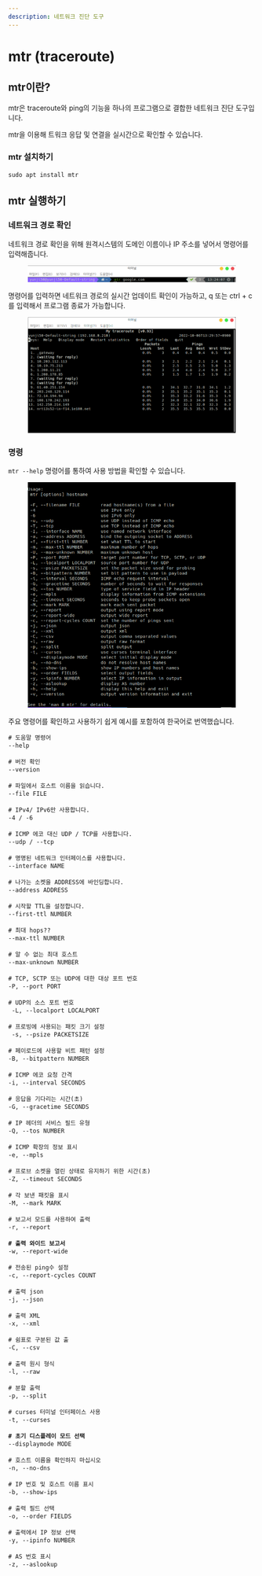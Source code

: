 ```yaml
---
description: 네트워크 진단 도구
---
```


# mtr (traceroute)

## mtr이란?

mtr은 traceroute와 ping의 기능을 하나의 프로그램으로 결합한 네트워크 진단 도구입니다.

mtr을 이용해 트워크 응답 및 연결을 실시간으로 확인할 수 있습니다.&#x20;



### mtr 설치하기&#x20;

`sudo apt install mtr`&#x20;



## mtr 실행하기

### 네트워크 경로 확인

네트워크 경로 확인을 위해 원격시스템의 도메인 이름이나 IP 주소를 넣어서 명령어를 입력해줍니다.&#x20;

<figure><img src="../../.gitbook/assets/스크린샷, 2022-10-06 13-28-46.png" alt=""><figcaption></figcaption></figure>

명령어를 입력하면 네트워크 경로의 실시간 업데이트 확인이 가능하고, q 또는 ctrl + c를 입력해서 프로그램 종료가 가능합니다. &#x20;

<figure><img src="../../.gitbook/assets/스크린샷, 2022-10-06 13-29-57.png" alt=""><figcaption></figcaption></figure>



### 명령

`mtr --help` 명령어를 통하여 사용 방법을 확인할 수 있습니다.&#x20;

<figure><img src="../../.gitbook/assets/스크린샷, 2022-10-06 13-48-10.png" alt=""><figcaption></figcaption></figure>

주요 명령어를 확인하고 사용하기 쉽게 예시를 포함하여 한국어로 번역했습니다.

<pre><code># 도움말 명령어
--help

# 버전 확인
--version

# 파일에서 호스트 이름을 읽습니다.
--file FILE

# IPv4/ IPv6만 사용합니다.
-4 / -6

# ICMP 에코 대신 UDP / TCP를 사용합니다.
--udp / --tcp

# 명명된 네트워크 인터페이스를 사용합니다.
--interface NAME

# 나가는 소켓을 ADDRESS에 바인딩합니다.
--address ADDRESS

# 시작할 TTL을 설정합니다.
--first-ttl NUMBER

# 최대 hops?? 
--max-ttl NUMBER

# 알 수 없는 최대 호스트
--max-unknown NUMBER

# TCP, SCTP 또는 UDP에 대한 대상 포트 번호
-P, --port PORT

# UDP의 소스 포트 번호
 -L, --localport LOCALPORT
 
# 프로빙에 사용되는 패킷 크기 설정
 -s, --psize PACKETSIZE 
 
# 페이로드에 사용할 비트 패턴 설정
-B, --bitpattern NUMBER   

# ICMP 에코 요청 간격
-i, --interval SECONDS 
 
# 응답을 기다리는 시간(초)
-G, --gracetime SECONDS 

# IP 헤더의 서비스 필드 유형
-Q, --tos NUMBER   

# ICMP 확장의 정보 표시
-e, --mpls        

# 프로브 소켓을 열린 상태로 유지하기 위한 시간(초)
-Z, --timeout SECONDS

# 각 보낸 패킷을 표시
-M, --mark MARK        

# 보고서 모드를 사용하여 출력
-r, --report       

<strong># 출력 와이드 보고서
</strong>-w, --report-wide 

# 전송된 ping수 설정
-c, --report-cycles COUNT  

# 출력 json 
-j, --json

# 출력 XML
-x, --xml

# 쉼표로 구분된 값 출
-C, --csv
 
# 출력 원시 형식
-l, --raw
 
# 분할 출력
-p, --split

# curses 터미널 인터페이스 사용
-t, --curses  
<strong>
</strong><strong># 초기 디스플레이 모드 선택
</strong>--displaymode MODE

# 호스트 이름을 확인하지 마십시오
-n, --no-dns

# IP 번호 및 호스트 이름 표시 
-b, --show-ips

# 출력 필드 선택 
-o, --order FIELDS

# 출력에서 IP 정보 선택 
-y, --ipinfo NUMBER
 
# AS 번호 표시
-z, --aslookup 



</code></pre>
